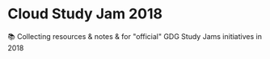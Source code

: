 # Cloud Study Jam 2018
 📚 Collecting resources & notes &amp; for "official" GDG Study Jams initiatives in 2018
